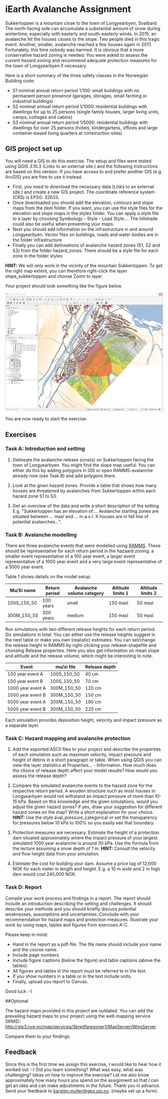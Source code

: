 # iEarth Avalanche Assignment

Sukkertoppen is a mountain close to the town of Longyearbyen, Svalbard. The north-facing side can accumulate a substantial amount of snow during wintertime, especially with easterly and south-easterly winds. In 2015, an avalanche hit the houses closes to the slope. Two people died in this tragic event. Another, smaller, avalanche reached a few houses again in 2017. Fortunately, this time nobody was harmed. It is obvious that a more conservative hazard zoning is needed. You were asked to assess the current hazard zoning and recommend adequate protection measures for the town of Longyearbyen if necessary.

Here is a short summary of the three safety classes in the Norwegian Building code:

- S1 nominal annual return period 1/100: small buildings with no permanent person presence (garages, storages, small farming or industrial buildings)
- S2 nominal annual return period 1/1000: residential buildings with dwellings for up to 25 persons (single family houses, larger living units, camps, cottages and cabins)
- S3 nominal annual return period 1/5000: residential buildings with dwellings for over 25 persons (hotels, kindergartens, offices and large container-based living quarters at construction sites)
 

## GIS project set up
You will need a GIS to do this exercise. The setup and files were tested using QGIS 3.10.3 (Links to an external site.) and the following instructions are based on this version. If you have access to and prefer another GIS (e.g. ArcGIS) you are free to use it instead.

- First, you need to download the necessary data (Links to an external site.) and create a new GIS project. The coordinate reference system (CRS) is EPSG: 32633.
- Once downloaded you should add the elevation, contours and slope maps from the dem folder. If you want, you can use the style files for the elevation and slope maps in the styles folder. You can apply a style file to a layer by choosing Symbology - Style - Load Style.... The hillshade could also be useful when presenting your maps.
- Next you should add information on the infrastructure in and around Longyearbyen. Vector files on buildings, roads and water bodies are in the folder infrastructure.
- Finally you can add delineations of avalanche hazard zones (S1, S2 and S3) from the folder hazard_zones. There should be a style file for each zone in the folder styles.

__HINT:__ We will only work in the vicinity of the mountain Sukkertoppen. To get the right map extent, you can therefore right-click the layer slope_sukkertoppen and choose Zoom to layer.

Your project should look something like the figure below.

![](img/project_setup.png)


You are now ready to start the exercise.

## Exercises

### Task A: Introduction and setting
1) Delineate the avalanche release zone(s) on Sukkertoppen facing the town of Longyearbyen. You might find the slope map useful. You can either do this by adding polygons in GIS or open RAMMS-avalanche already now (see Task B) and add polygons there.

2) Look at the given hazard zones. Provide a table that shows how many houses are threatened by avalanches from Sukkertoppen within each hazard zone S1 to S3.

3) Get an overview of the data and write a short description of the setting. E.g. "Sukkertoppen has an elevation of.... Avalanche starting zones are situated between ... masl and ... m.a.s.l. X houses are in fall line of potential avalanches...".

### Task B: Avalanche modelling
There are three avalanche events that were modelled using [RAMMS](https://ramms.slf.ch/ramms/). These should be representative for each return period in the hazaard zoning: a smaller event representative of a 100 year event, a larger event representative of a 1000 year event and a very large event representative of a 5000 year event.

Table 1 shows details on the model setup.

|Mu/Xi name	|Return period	|Avalanche volume category	|Altitude limits 1	|Altitude limits 2|
|----|----|----|----|----|
|100S_150_50	|100 years	|small	|150 masl	|50 masl|
|300M_150_50	|300 years	|medium	|150 masl	|50 masl|

Run simulations with two different release heights for each return period. Six simulations in total. You can either use the release heights suggest in the next table or make you own (realistic) estimates. You can set/change the release height in RAMMS by right-clicking your release-shapefile and choosing Release properties. Here you also get information on mean slope and altitude and the release volume, which might be interesting to note.

|Event	|mu/xi file	|Release depth|
|---|---|---|
|100 year event A	|100S_150_50	|40 cm|
|100 year event B	|100S_150_50	|70 cm|
|1000 year event A	|300M_150_50	|120 cm|
|1000 year event B	|300M_150_50	|150 cm|
|5000 year event A	|300M_150_50	|190 cm|
|5000 year event B	|300M_150_50	|220 cm|

Each simulation provides deposition height, velocity and impact pressure as a separate layer.

### Task C: Hazard mapping and avalanche protection
1) Add the exported ASCII files to your project and describe the properties of each simulation such as maximum velocity, impact pressure and height of debris in a short paragraph or table. When using QGIS you can view the layer statistics at Properties... - Information. How much does the choice of release depth affect your model results? How would you assess the release depth?

2) Compare the simulated avalanche events to the hazard zone for the respective return period. A wooden structure such as most houses in Longyearbyen would not withstand an impact pressure of more than 10-15 kPa. Based on this knowledge and the given simulations, would you adjust the given hazard zones? If yes, draw your suggestion for different hazard zones on the map? Write a short explanation for your choice. __HINT:__ Use the style aval_pressure_categorical or set the transparency for pressures below 10 kPa to 100% so you easily see that boundary.

3) Protection measures are necessary. Estimate the height of a protection dam situated approximately where the impact pressure of your largest simulated 1000 year avalanche is around 30 kPa. Use the formula from the lecture assuming a snow depth of 1 m. __HINT:__ Consult the velocity and flow height data from your simulation.

4) Estimate the cost for building your dam. Assume a price tag of 12,000 NOK for each meter in length and height. E.g. a 10 m wide and 2 m high dam would cost 240,000 NOK.

### Task D: Report
Compile your work process and findings in a report. The report should include an introduction describing the setting and challenges. It should describe your methods and you should briefly discuss potential weaknesses, assumptions and uncertainties. Conclude with your recommendation for hazard maps and protection measures. Illustrate your work by using maps, tables and figures from exercises A-C.

Please keep in mind:

- Hand in the report as a pdf-file. The file name should include your name and the course name.
- Include page numbers
- Include figure captions (below the figure) and table captions (above the tables).
- All figures and tables in the report must be referred to in the text.
- If you show numbers in a table or in the text include units.
- Finally, upload you report to Canvas.

Good luck :-)

##Optional

The hazard maps provided in this project are outdated. You can add the prevailing hazard maps to your project using the web mapping service (WMS): http://gis3.nve.no/map/services/Skredfaresoner1/MapServer/WmsServer

Compare them to your findings.

## Feedback
Since this is the first time we assign this exercise, I would like to hear how it worked out :-) 
Did you learn something? What was easy, what was challenging? Ideas on how to improve the exercise? Let me also know approximately how many hours you spend on the assignment so that I can get an idea and can make adjustments in the future. Thank you in advance. Send your feedback to karsten.muller@geo.uio.no. (maybe set up a form). 
 

